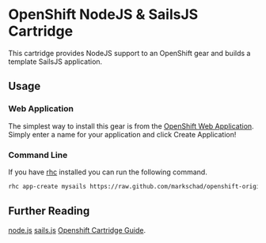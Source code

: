OpenShift NodeJS & SailsJS Cartridge
====================================

This cartridge provides NodeJS support to an OpenShift gear and builds a template SailsJS application.

## Usage

### Web Application

The simplest way to install this gear is from the [OpenShift Web Application](https://openshift.redhat.com/app/console/application_type/custom?unlock=true&application_type%5Bcartridges%5D=https://raw.github.com/markschad/openshift-origin-cartridge-nodejs-sails/master/metadata/manifest.yml).  Simply enter a name for your application and click Create Application!

### Command Line

If you have [rhc](https://www.openshift.com/developers/rhc-client-tools-install) installed you can run the following command.

```bash
rhc app-create mysails https://raw.github.com/markschad/openshift-origin-cartridge-nodejs-sails/master/metadata/manifest.yml
```

## Further Reading

[node.js](http://nodejs.org/)
[sails.js](http://sailsjs.org/)
[Openshift Cartridge Guide](http://openshift.github.io/documentation/oo_cartridge_guide.html#nodejs).